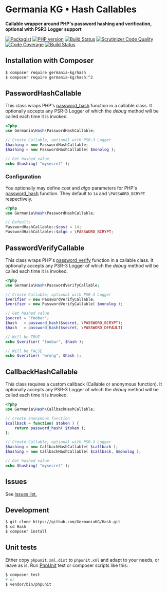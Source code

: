 # Germania KG • Hash Callables

**Callable wrapper around PHP's password hashing and verification, optional with PSR3 Logger support**

[![Packagist](https://img.shields.io/packagist/v/germania-kg/hash.svg?style=flat)](https://packagist.org/packages/germania-kg/hash)
[![PHP version](https://img.shields.io/packagist/php-v/germania-kg/hash.svg)](https://packagist.org/packages/germania-kg/hash)
[![Build Status](https://img.shields.io/travis/com/GermaniaKG/Hash.svg?label=Travis%20CI)](https://travis-ci.com/GermaniaKG/Hash)
[![Scrutinizer Code Quality](https://scrutinizer-ci.com/g/GermaniaKG/Hash/badges/quality-score.png)](https://scrutinizer-ci.com/g/GermaniaKG/Hash/)
[![Code Coverage](https://scrutinizer-ci.com/g/GermaniaKG/Hash/badges/coverage.png)](https://scrutinizer-ci.com/g/GermaniaKG/Hash/)
[![Build Status](https://scrutinizer-ci.com/g/GermaniaKG/Hash/badges/build.png)](https://scrutinizer-ci.com/g/GermaniaKG/Hash/build-status/master)



## Installation with Composer

```bash
$ composer require germania-kg/hash
$ composer require germania-kg/hash:^2
```

## PasswordHashCallable

This class wraps PHP's [password_hash](http://php.net/manual/de/function.password-hash.php) function in a callable class. It optionally accepts any PSR-3 Logger of which the *debug* method will be called each time it is invoked.

```php
<?php
use Germania\Hash\PasswordHashCallable;

// Create Callable, optional with PSR-3 Logger
$hashing = new PasswordHashCallable;
$hashing = new PasswordHashCallable( $monolog );

// Get hashed value
echo $hashing( "mysecret" );
```

### Configuration

You optionally may define *cost* and *algo* parameters for PHP's [password_hash](http://php.net/manual/de/function.password-hash.php) function. They default to `14` and `\PASSWORD_BCRYPT` respectively.

```php
<?php
use Germania\Hash\PasswordHashCallable;

// Defaults
PasswordHashCallable::$cost = 14;
PasswordHashCallable::$algo = \PASSWORD_BCRYPT;
```

## PasswordVerifyCallable


This class wraps PHP's [password_verify](http://php.net/manual/de/function.password-verify.php) function in a callable class. It optionally accepts any PSR-3 Logger of which the *debug* method will be called each time it is invoked.

```php
<?php
use Germania\Hash\PasswordVerifyCallable;

// Create Callable, optional with PSR-3 Logger
$verifier = new PasswordVerifyCallable;
$verifier = new PasswordVerifyCallable( $monolog );

// Get hashed value
$secret = "foobar";
$hash   = password_hash($secret, \PASSWORD_BCRYPT);
$hash   = password_hash($secret, \PASSWORD_DEFAULT)

// Will be TRUE
echo $verifier( "foobar", $hash );

// Will be FALSE
echo $verifier( "wrong", $hash );
```



## CallbackHashCallable

This class requires a custom callback (Callable or anonymous function). 
It optionally accepts any PSR-3 Logger of which the *debug* method will be called each time it is invoked.

```php
<?php
use Germania\Hash\CallbackHashCallable;

// Create anonymous function
$callback = function( $token ) {
	return password_hash( $token );
};

// Create Callable, optional with PSR-3 Logger
$hashing = new CallbackHashCallable( $callback );
$hashing = new CallbackHashCallable( $callback, $monolog );

// Get hashed value
echo $hashing( "mysecret" );
```

## Issues

See [issues list.][i0]

[i0]: https://github.com/GermaniaKG/Hash/issues


## Development

```bash
$ git clone https://github.com/GermaniaKG/Hash.git
$ cd Hash
$ composer install
```

## Unit tests

Either copy `phpunit.xml.dist` to `phpunit.xml` and adapt to your needs, or leave as is. Run [PhpUnit](https://phpunit.de/) test or composer scripts like this:

```bash
$ composer test
# or
$ vendor/bin/phpunit
```

